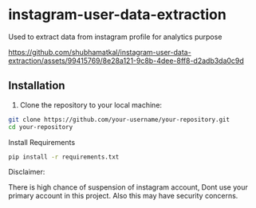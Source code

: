 # instagram-user-data-extraction
Used to extract data from instagram profile for analytics purpose


https://github.com/shubhamatkal/instagram-user-data-extraction/assets/99415769/8e28a121-9c8b-4dee-8ff8-d2adb3da0c9d


## Installation

1. Clone the repository to your local machine:

```bash
git clone https://github.com/your-username/your-repository.git
cd your-repository
```

Install Requirements
```bash
pip install -r requirements.txt
```
Disclaimer:

There is high chance of suspension of instagram account, Dont use your primary account in this project. Also this may have security concerns.
